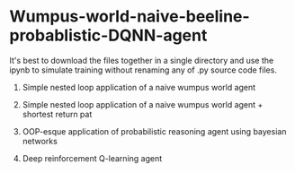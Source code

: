 # Wumpus-world-naive-beeline-probablistic-DQNN-agent

It's best to download the files together in a single directory and use the ipynb to simulate training without renaming any of .py source code files.

1. Simple nested loop application of a naive wumpus world agent

2. Simple nested loop application of a naive wumpus world agent + shortest return pat

3. OOP-esque application of probabilistic reasoning agent using bayesian networks

4. Deep reinforcement Q-learning agent
